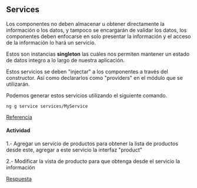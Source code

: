 ## Services

Los componentes no deben almacenar u obtener directamente la información o los datos, y tampoco se encargarán de validar los datos, los componentes deben enfocarse en solo presentar la información y el acceso de la información lo hará un servicio.

Estos son instancias **singleton** las cuáles nos permiten mantener un estado de datos integro a lo largo de nuestra aplicación.

Estos servicios se deben "injectar" a los componentes a través del constructor. Así como declararlos como "providers" en el módulo que se utilizarán.

Podemos generar estos servicios utilizando el siguiente comando.

```
ng g service services/MyService
```


[Referencia](https://angular.io/tutorial/toh-pt4)

#### Actividad

1.- Agregar un servicio de productos para obtener la lista de productos desde este, agregar a este servicio la interfaz "product"

2.- Modificar la vista de producto para que obtenga desde el servicio la información


[Respuesta](./respuestas/observables.md)
